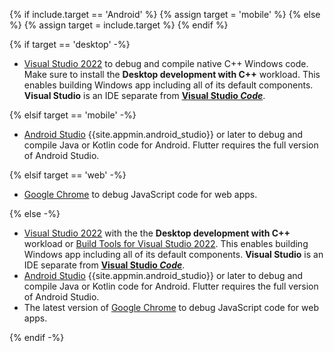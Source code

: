 {% if include.target == 'Android' %}
{% assign target = 'mobile' %}
{% else %}
{% assign target = include.target %}
{% endif %}

{% if target == 'desktop' -%}

* [Visual Studio 2022][] to debug and compile native C++ Windows code.
  Make sure to install the **Desktop development with C++** workload.
  This enables building Windows app including all of its default components.
  **Visual Studio** is an IDE separate from **[Visual Studio _Code_][]**.

{% elsif target == 'mobile' -%}

* [Android Studio][] {{site.appmin.android_studio}} or later
  to debug and compile Java or Kotlin code for Android.
  Flutter requires the full version of Android Studio.

{% elsif target == 'web' -%}

* [Google Chrome][] to debug JavaScript code for web apps.

{% else -%}

* [Visual Studio 2022][] with the the **Desktop development with C++** workload
  or [Build Tools for Visual Studio 2022][].
  This enables building Windows app including all of its default components.
  **Visual Studio** is an IDE separate from **[Visual Studio _Code_][]**.
* [Android Studio][] {{site.appmin.android_studio}} or later
  to debug and compile Java or Kotlin code for Android.
  Flutter requires the full version of Android Studio.
* The latest version of [Google Chrome][] to debug JavaScript code for web apps.

{% endif -%}

[Android Studio]: https://developer.android.com/studio/install#windows
[Visual Studio 2022]: https://learn.microsoft.com/visualstudio/install/install-visual-studio?view=vs-2022
[Build Tools for Visual Studio 2022]: https://visualstudio.microsoft.com/downloads/#build-tools-for-visual-studio-2022
[Google Chrome]: https://www.google.com/chrome/dr/download/
[Visual Studio _Code_]: https://code.visualstudio.com/
